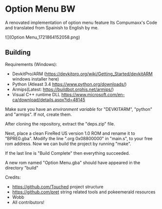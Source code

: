 

# Option Menu BW
A renovated implementation of option menu feature
Its Compumaxx's Code and translated from Spainish to English by me.


![](Option Menu_1721864152058.png)
## Building

Requirements (Windows):
- DevkitPro/ARM (https://devkitpro.org/wiki/Getting_Started/devkitARM windows installer here)
- Python (Atleast 3.4 https://www.python.org/downloads/)
- Armips(Latest: https://buildbot.orphis.net/armips/)
- Visual C++ runtime DLL https://www.microsoft.com/en-ca/download/details.aspx?id=48145

Make sure you have an *environment variable* for "DEVKITARM", "python" and "armips". If not, create them.

After cloning the repository, extract the "deps.zip" file. 

Next, place a clean FireRed US version 1.0 ROM and rename it to "BPRE0.gba".
Modify the line ".org 0x08800000" in "main.s", to your free rom address.
Now we can build the project by running "make".

If the last line is "Build Complete" then everything succeeded.

A new rom named "Option Menu.gba" should have appeared in the directory "build"


Credits:
- https://github.com/Touched project structure
- https://github.com/pret string related tools and pokeemerald resources
- Wobb
- All contributors!

